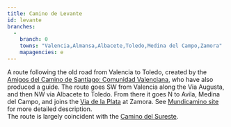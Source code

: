 ```yaml
---
title: Camino de Levante
id: levante
branches:
  -
    branch: 0
    towns: "Valencia,Almansa,Albacete,Toledo,Medina del Campo,Zamora"
    mapagencies: e
---
```


A route following the old road from Valencia to Toledo, created by the [Amigos del Camino de Santiago: Comunidad Valenciana][0], who have also produced a guide. The route goes SW from Valencia along the Via Augusta, and then NW via Albacete to Toledo. From there it goes N to Avila, Medina del Campo, and joins the [Via de la Plata][1] at Zamora. See [Mundicamino site][2] for more detailed description.  
The route is largely coincident with the [Camino del Sureste][3].

[0]: http://www.vieiragrino.com/camino/camino.html
[1]: mozarabe.html
[2]: http://www.mundicamino.com/rutas.cfm?id=42
[3]: sureste.html